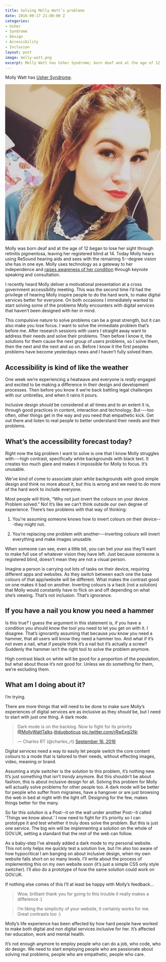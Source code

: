 ```yaml
---
title: Solving Molly Watt’s problems
date: 2016-09-17 21:00:00 Z
categories:
- Usher
- Syndrome
- Design
- Accessibility
- Inclusion
layout: post
image: molly-watt.png
excerpt: Molly Watt has Usher Syndrome; born deaf and at the age of 12 began to lose her sight through retinitis pigmentosa, leaving her registered blind at 14.
---
```


Molly Watt has [Usher Syndrome](http://www.molly-watt-trust.org). 

![A photo of Molly Watt](/assets/2016/09/solving-molly-watts-problems/molly-watt.png)

Molly was born deaf and at the age of 12 began to lose her sight through retinitis pigmentosa, leaving her registered blind at 14. Today Molly hears using ReSound hearing aids and sees with the remaining 5--degree vision she has in one eye. Molly uses technology as a gateway to her independence and [raises awareness of her condition](http://www.mollywatt.com) through keynote speaking and consultation.

I recently heard Molly deliver a motivational presentation at a cross government accessibility meeting. This was the second time I’d had the privilege of hearing Molly inspire people to do the hard work, to make digital services better for everyone. On both occasions I immediately wanted to start solving some of the problems Molly encounters with digital services that haven’t been designed with her in mind. 

This compulsive nature to solve problems can be a great strength, but it can also make you lose focus. I want to solve the immediate problem that’s before me. After research sessions with users I straight away want to address their needs and solve their problems. Then before I know it, the solutions for them cause the next group of users problems, so I solve them, then the next and the next and so on. Before I know it the first peoples problems have become yesterdays news and I haven’t fully solved them. 

## Accessibility is kind of like the weather

One week we’re experiencing a heatwave and everyone is *really* engaged and excited to be making a difference in their design and development processes. Then before you know it we’re back battling legal challenges with our umbrellas, and when it rains it pours.

Inclusive design *should* be considered at all times and to an extent it is, through good practices in content, interaction and technology. But --- too often, other things get in the way and you need that empathetic kick. Get out there and listen to real people to better understand their needs and their problems. 

## What’s the accessibility forecast today?

Right now the big problem I want to solve is one that I know Molly struggles with ---high contrast, specifically white backgrounds with black text. It creates too much glare and makes it impossible for Molly to focus. It’s unusable. 

We’ve kind of come to associate plain white backgrounds with good simple design and think no more about it, but this is wrong and we need to do more of the hard work to include everyone.

Most people will think, “Why not just invert the colours on your device. Problem solved.” No! It’s like we can’t think outside our own degree of experience. There’s two problems with that way of thinking: 

1. You're assuming someone knows how to invert colours on their device---they might not. 

2. You’re replacing one problem with another---inverting colours will invert everything and make images unusable. 

When someone can see, even a little bit, you can bet your ass they’ll want to make full use of whatever vision they have left. Just because someone is registered blind, doesn’t mean they are not a visual person.

Imagine a person is carrying out lots of tasks on their device, requiring different apps and websites. As they switch between each one the base colours of that app/website will be different. What makes the contrast good on one makes it bad on another. Inverting colours is a hack (not a solution) that Molly would constantly have to flick on and off depending on what she’s viewing. That’s not inclusion. That’s ignorance. 

## If you have a nail you know you need a hammer

Is this true? I guess the argument in this statement is, if you have a condition you should know the tool you need to let you get on with it. I disagree. That’s ignorantly assuming that because *you* know you need a hammer, that all users will know they need a hammer too. And what if it’s not even a nail, what if people think it’s a nail but it’s actually a screw? Suddenly the hammer isn’t the right tool to solve the problem anymore.

High contrast black on white will be good for a proportion of the population, but what about those it’s not good for. Unless we do something for them, we’re excluding them.

## What am I doing about it?

I’m trying. 

There are more things that will need to be done to make sure Molly’s experiences of digital services are as inclusive as they *should* be, but I need to start with just one thing. A dark mode. 

<blockquote class="twitter-tweet" data-lang="en"><p lang="en" dir="ltr">Dark mode is on the backlog. Now to fight for its priority <a href="https://twitter.com/MollyWattTalks">@MollyWattTalks</a> <a href="https://twitter.com/dugboticus">@dugboticus</a> <a href="https://t.co/rRwExgj2Nr">pic.twitter.com/rRwExgj2Nr</a></p>&mdash; Charles RT (@charles_rt) <a href="https://twitter.com/charles_rt/status/776748430299373568">September 16, 2016</a></blockquote> <script async src="//platform.twitter.com/widgets.js" charset="utf-8"></script>

Digital services need a way to easily let people switch the core content colours to a mode that is tailored to their needs, without effecting images, video, meaning or brand.

Assuming a style switcher is the solution to this problem, it’s nothing new. It’s just something that isn’t *trendy* anymore. But this shouldn’t be about fashion, this is about inclusive design for all. Solving this problem for Molly will actually solve problems for other people too. A dark mode will be better for people who suffer from migraines, have a hangover or are just browsing the web in bed at night with the light off. Designing for the few, makes things better for the many.

So far this solution is a Post--it on the wall under another Post--it called ‘Things we know about.’ I now need to fight for it’s priority so I can prototype it and test whether it truly does solve the problem. But this is just one service. The big win will be implementing a solution on the whole of GOV.UK, setting a standard that the rest of the web can follow.

As a baby-step I’ve already added a dark mode to my personal website. This not only helps me quickly test a solution live, but I’m also too aware of how hypocritical I am banging on about inclusive design, when my own website falls short on so many levels. I’ll write about the process of implementing this on my own website soon (it’s just a simple CSS only style switcher). I’ll also do a prototype of how the same solution could work on GOV.UK.

If nothing else comes of this I’ll at least be happy with Molly’s feedback...

> Wow, brilliant thank you for going to this trouble it really makes a difference :)

> I’m liking the simplicity of your website, it certainly works for me. Great contrasts too :)

Molly’s life experience has been affected by how hard people have worked to make both digital and non digital services inclusive for her. It’s affected her education, work and mental health.

It’s not enough anymore to employ people who can do a job, who code, who *do* design. We need to start employing people who are passionate about solving real problems, people who are empathetic, people who care.
